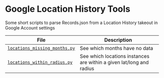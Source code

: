 # Google Location History Tools
 Some short scripts to parse Records.json from a Location History takeout in Google Account settings

| File | Description |
|------|-------------|
| [`locations_missing_months.py`](https://github.com/jerichosy/Google-Location-History-Tools/blob/main/locations_missing_months.py) | See which months have no data |
| [`locations_within_radius.py`](https://github.com/jerichosy/Google-Location-History-Tools/blob/main/locations_within_radius.py) | See which locations instances are within a given lat/long and radius |
